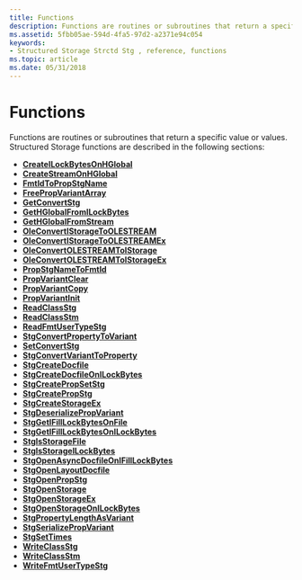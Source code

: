 ```yaml
---
title: Functions
description: Functions are routines or subroutines that return a specific value or values. Structured Storage functions are described in the following sections.
ms.assetid: 5fbb05ae-594d-4fa5-97d2-a2371e94c054
keywords:
- Structured Storage Strctd Stg , reference, functions
ms.topic: article
ms.date: 05/31/2018
---
```


# Functions

Functions are routines or subroutines that return a specific value or values. Structured Storage functions are described in the following sections:

-   [**CreateILockBytesOnHGlobal**](/windows/desktop/api/coml2api/nf-coml2api-createilockbytesonhglobal)
-   [**CreateStreamOnHGlobal**](/windows/desktop/api/combaseapi/nf-combaseapi-createstreamonhglobal)
-   [**FmtIdToPropStgName**](/windows/desktop/api/coml2api/nf-coml2api-fmtidtopropstgname)
-   [**FreePropVariantArray**](https://msdn.microsoft.com/en-us/library/Aa379126(v=VS.85).aspx)
-   [**GetConvertStg**](/windows/desktop/api/coml2api/nf-coml2api-getconvertstg)
-   [**GetHGlobalFromILockBytes**](/windows/desktop/api/coml2api/nf-coml2api-gethglobalfromilockbytes)
-   [**GetHGlobalFromStream**](/windows/desktop/api/combaseapi/nf-combaseapi-gethglobalfromstream)
-   [**OleConvertIStorageToOLESTREAM**](/windows/desktop/api/Ole2/nf-ole2-oleconvertistoragetoolestream)
-   [**OleConvertIStorageToOLESTREAMEx**](/windows/desktop/api/Ole2/nf-ole2-oleconvertistoragetoolestreamex)
-   [**OleConvertOLESTREAMToIStorage**](/windows/desktop/api/Ole2/nf-ole2-oleconvertolestreamtoistorage)
-   [**OleConvertOLESTREAMToIStorageEx**](/windows/desktop/api/Ole2/nf-ole2-oleconvertolestreamtoistorageex)
-   [**PropStgNameToFmtId**](/windows/desktop/api/coml2api/nf-coml2api-propstgnametofmtid)
-   [**PropVariantClear**](https://msdn.microsoft.com/en-us/library/Aa380073(v=VS.85).aspx)
-   [**PropVariantCopy**](https://msdn.microsoft.com/en-us/library/Aa380192(v=VS.85).aspx)
-   [**PropVariantInit**](/windows/desktop/api/PropIdl/nf-propidl-propvariantinit)
-   [**ReadClassStg**](/windows/desktop/api/coml2api/nf-coml2api-readclassstg)
-   [**ReadClassStm**](/windows/desktop/api/coml2api/nf-coml2api-readclassstm)
-   [**ReadFmtUserTypeStg**](/windows/desktop/api/Ole2/nf-ole2-readfmtusertypestg)
-   [**StgConvertPropertyToVariant**](/windows/desktop/api/Propidl/nf-propidl-stgconvertpropertytovariant)
-   [**SetConvertStg**](/windows/desktop/api/Ole2/nf-ole2-setconvertstg)
-   [**StgConvertVariantToProperty**](/windows/desktop/api/Propidl/nf-propidl-stgconvertvarianttoproperty)
-   [**StgCreateDocfile**](/windows/desktop/api/coml2api/nf-coml2api-stgcreatedocfile)
-   [**StgCreateDocfileOnILockBytes**](/windows/desktop/api/coml2api/nf-coml2api-stgcreatedocfileonilockbytes)
-   [**StgCreatePropSetStg**](/windows/desktop/api/coml2api/nf-coml2api-stgcreatepropsetstg)
-   [**StgCreatePropStg**](/windows/desktop/api/coml2api/nf-coml2api-stgcreatepropstg)
-   [**StgCreateStorageEx**](/windows/desktop/api/coml2api/nf-coml2api-stgcreatestorageex)
-   [**StgDeserializePropVariant**](/windows/desktop/api/Propvarutil/nf-propvarutil-stgdeserializepropvariant)
-   [**StgGetIFillLockBytesOnFile**](/windows/desktop/api/Objbase/nf-objbase-stggetifilllockbytesonfile)
-   [**StgGetIFillLockBytesOnILockBytes**](/windows/desktop/api/Objbase/nf-objbase-stggetifilllockbytesonilockbytes)
-   [**StgIsStorageFile**](/windows/desktop/api/coml2api/nf-coml2api-stgisstoragefile)
-   [**StgIsStorageILockBytes**](/windows/desktop/api/coml2api/nf-coml2api-stgisstorageilockbytes)
-   [**StgOpenAsyncDocfileOnIFillLockBytes**](/windows/desktop/api/Objbase/nf-objbase-stgopenasyncdocfileonifilllockbytes)
-   [**StgOpenLayoutDocfile**](/windows/desktop/api/Objbase/nf-objbase-stgopenlayoutdocfile)
-   [**StgOpenPropStg**](/windows/desktop/api/coml2api/nf-coml2api-stgopenpropstg)
-   [**StgOpenStorage**](/windows/desktop/api/coml2api/nf-coml2api-stgopenstorage)
-   [**StgOpenStorageEx**](/windows/desktop/api/coml2api/nf-coml2api-stgopenstorageex)
-   [**StgOpenStorageOnILockBytes**](/windows/desktop/api/coml2api/nf-coml2api-stgopenstorageonilockbytes)
-   [**StgPropertyLengthAsVariant**](/windows/desktop/api/Propapi/nf-propapi-stgpropertylengthasvariant)
-   [**StgSerializePropVariant**](https://docs.microsoft.com/windows/desktop/api/propvarutil/nf-propvarutil-stgserializepropvariant)
-   [**StgSetTimes**](/windows/desktop/api/coml2api/nf-coml2api-stgsettimes)
-   [**WriteClassStg**](/windows/desktop/api/coml2api/nf-coml2api-writeclassstg)
-   [**WriteClassStm**](/windows/desktop/api/coml2api/nf-coml2api-writeclassstm)
-   [**WriteFmtUserTypeStg**](/windows/desktop/api/Ole2/nf-ole2-writefmtusertypestg)

 

 




